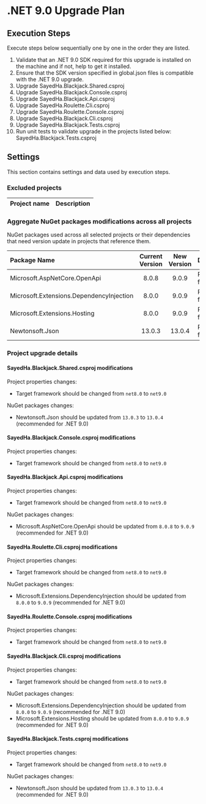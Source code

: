 # .NET 9.0 Upgrade Plan

## Execution Steps

Execute steps below sequentially one by one in the order they are listed.

1. Validate that an .NET 9.0 SDK required for this upgrade is installed on the machine and if not, help to get it installed.
2. Ensure that the SDK version specified in global.json files is compatible with the .NET 9.0 upgrade.
3. Upgrade SayedHa.Blackjack.Shared.csproj
4. Upgrade SayedHa.Blackjack.Console.csproj
5. Upgrade SayedHa.Blackjack.Api.csproj
6. Upgrade SayedHa.Roulette.Cli.csproj
7. Upgrade SayedHa.Roulette.Console.csproj
8. Upgrade SayedHa.Blackjack.Cli.csproj
9. Upgrade SayedHa.Blackjack.Tests.csproj
10. Run unit tests to validate upgrade in the projects listed below:
  SayedHa.Blackjack.Tests.csproj

## Settings

This section contains settings and data used by execution steps.

### Excluded projects

| Project name                                   | Description                 |
|:-----------------------------------------------|:---------------------------:|

### Aggregate NuGet packages modifications across all projects

NuGet packages used across all selected projects or their dependencies that need version update in projects that reference them.

| Package Name                        | Current Version | New Version | Description                                   |
|:------------------------------------|:---------------:|:-----------:|:----------------------------------------------|
| Microsoft.AspNetCore.OpenApi         |   8.0.8         |  9.0.9      | Recommended for .NET 9.0                      |
| Microsoft.Extensions.DependencyInjection |   8.0.0     |  9.0.9      | Recommended for .NET 9.0                      |
| Microsoft.Extensions.Hosting        |   8.0.0         |  9.0.9      | Recommended for .NET 9.0                      |
| Newtonsoft.Json                     |   13.0.3        |  13.0.4     | Recommended for .NET 9.0                      |

### Project upgrade details

#### SayedHa.Blackjack.Shared.csproj modifications

Project properties changes:
  - Target framework should be changed from `net8.0` to `net9.0`

NuGet packages changes:
  - Newtonsoft.Json should be updated from `13.0.3` to `13.0.4` (recommended for .NET 9.0)

#### SayedHa.Blackjack.Console.csproj modifications

Project properties changes:
  - Target framework should be changed from `net8.0` to `net9.0`

#### SayedHa.Blackjack.Api.csproj modifications

Project properties changes:
  - Target framework should be changed from `net8.0` to `net9.0`

NuGet packages changes:
  - Microsoft.AspNetCore.OpenApi should be updated from `8.0.8` to `9.0.9` (recommended for .NET 9.0)

#### SayedHa.Roulette.Cli.csproj modifications

Project properties changes:
  - Target framework should be changed from `net8.0` to `net9.0`

NuGet packages changes:
  - Microsoft.Extensions.DependencyInjection should be updated from `8.0.0` to `9.0.9` (recommended for .NET 9.0)

#### SayedHa.Roulette.Console.csproj modifications

Project properties changes:
  - Target framework should be changed from `net8.0` to `net9.0`

#### SayedHa.Blackjack.Cli.csproj modifications

Project properties changes:
  - Target framework should be changed from `net8.0` to `net9.0`

NuGet packages changes:
  - Microsoft.Extensions.DependencyInjection should be updated from `8.0.0` to `9.0.9` (recommended for .NET 9.0)
  - Microsoft.Extensions.Hosting should be updated from `8.0.0` to `9.0.9` (recommended for .NET 9.0)

#### SayedHa.Blackjack.Tests.csproj modifications

Project properties changes:
  - Target framework should be changed from `net8.0` to `net9.0`

NuGet packages changes:
  - Newtonsoft.Json should be updated from `13.0.3` to `13.0.4` (recommended for .NET 9.0)
